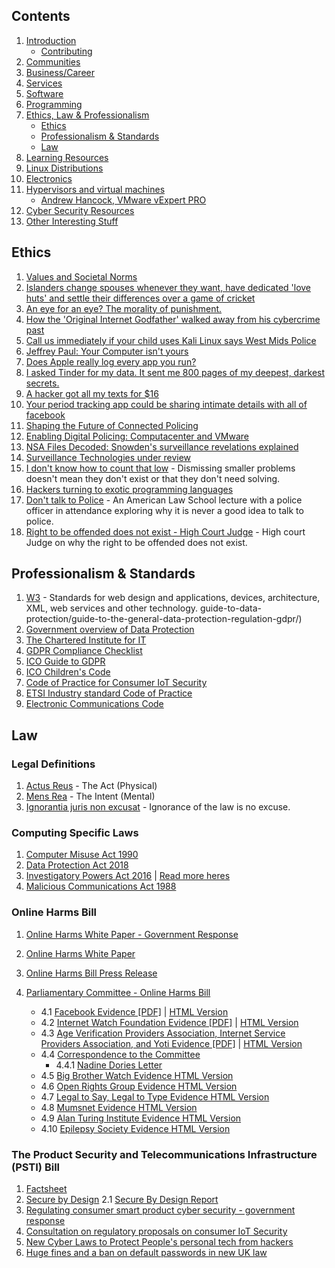 ## Contents

1. [Introduction](README.md#introduction)
   - [Contributing](README.md##contributing)
2. [Communities](Communities.md)
3. [Business/Career](Communities.md#business)
4. [Services](README.md#services)
5. [Software](README.md#software)
6. [Programming](Programming.md)
7. [Ethics, Law & Professionalism](Ethics_Law_Professionalism.md)
   - [Ethics](Ethics_Law_Professionalism.md#ethics)
   - [Professionalism & Standards](Ethics_Law_Professionalism.md#standards)
   - [Law](Ethics_Law_Professionalism.md#law)
8. [Learning Resources](README.md#education)
9. [Linux Distributions](README.md#linux)
10. [Electronics](Electronics.md)
11. [Hypervisors and virtual machines](Virtualisation.md#virtualisation)
    - [Andrew Hancock, VMware vExpert PRO](Virtualisation.md#andrewhancock)
12. [Cyber Security Resources](CyberSecurity.md)
13. [Other Interesting Stuff](README.md#misc)

## Ethics <a name="ethics"></a>

1. [Values and Societal Norms](https://www.sociologydiscussion.com/society/values-and-norms-of-society-conformity-conflict-and-deviation-in-norms/2292)
2. [Islanders change spouses whenever they want, have dedicated 'love huts' and settle their differences over a game of cricket](https://www.dailymail.co.uk/femail/article-2627148/Inside-worlds-original-free-love-community-Trobriand-Islanders-change-spouses-want-dedicated-love-huts-settle-differences-game-cricket.html)
3. [An eye for an eye? The morality of punishment.](https://www.jubilee-centre.org/cambridge-papers/an-eye-for-an-eye-the-morality-of-punishment)
4. [How the 'Original Internet Godfather' walked away from his cybercrime past](https://theconversation.com/how-the-original-internet-godfather-walked-away-from-his-cybercrime-past-interview-88822)
5. [Call us immediately if your child uses Kali Linux says West Mids Police](https://www.theregister.com/2020/02/14/silly_police_infosec_parental_advice_poster/)
6. [Jeffrey Paul: Your Computer isn't yours](https://sneak.berlin/20201112/your-computer-isnt-yours/)
7. [Does Apple really log every app you run?](https://blog.jacopo.io/en/post/apple-ocsp/)
8. [I asked Tinder for my data. It sent me 800 pages of my deepest, darkest secrets.](https://www.theguardian.com/technology/2017/sep/26/tinder-personal-data-dating-app-messages-hacked-sold)
9. [A hacker got all my texts for $16](https://www.vice.com/en/article/y3g8wb/hacker-got-my-texts-16-dollars-sakari-netnumber)
10. [Your period tracking app could be sharing intimate details with all of facebook](https://www.theguardian.com/world/commentisfree/2019/sep/14/your-period-tracking-app-could-be-sharing-intimate-details-with-all-of-facebook)
11. [Shaping the Future of Connected Policing](https://www.youtube.com/watch?v=24FaeP_Zv_8)
12. [Enabling Digital Policing: Computacenter and VMware](https://www.youtube.com/watch?v=wwJyKUv3rcs)
13. [NSA Files Decoded: Snowden's surveillance revelations explained](https://www.theguardian.com/world/interactive/2013/nov/01/snowden-nsa-files-surveillance-revelations-decoded#section/1)
14. [Surveillance Technologies under review](https://www.seattle.gov/tech/initiatives/privacy/surveillance-technologies)
15. [I don't know how to count that low](https://acesounderglass.com/2021/10/20/i-dont-know-how-to-count-that-low/) - Dismissing smaller problems doesn't mean they don't exist or that they don't need solving.
16. [Hackers turning to exotic programming languages](https://thehackernews.com/2021/07/hackers-turning-to-exotic-programming.html?m=1)
17. [Don't talk to Police](https://www.youtube.com/watch?v=d-7o9xYp7eE) - An American Law School lecture with a police officer in attendance exploring why it is never a good idea to talk to police.
18. [Right to be offended does not exist - High Court Judge](https://www.dailymail.co.uk/news/article-7710009/Right-offended-does-not-exist-says-High-Court-judge.html) - High court Judge on why the right to be offended does not exist.

## Professionalism & Standards <a name="standards"></a>
1. [W3](https://www.w3.org/standards/) - Standards for web design and applications, devices, architecture, XML, web services and other technology.
guide-to-data-protection/guide-to-the-general-data-protection-regulation-gdpr/)
2. [Government overview of Data Protection](https://www.gov.uk/data-protection)
3. [The Chartered Institute for IT](https://www.bcs.org/)
4. [GDPR Compliance Checklist](https://gdprchecklist.io/)
5. [ICO Guide to GDPR](https://ico.org.uk/for-organisations/)
6. [ICO Children's Code](https://ico.org.uk/for-organisations/guide-to-data-protection/ico-codes-of-practice/age-appropriate-design-a-code-of-practice-for-online-services/)
7. [Code of Practice for Consumer IoT Security](https://www.gov.uk/government/publications/code-of-practice-for-consumer-iot-security)
8. [ETSI Industry standard Code of Practice](https://www.gov.uk/government/publications/etsi-industry-standard-based-on-the-code-of-practice)
9. [Electronic Communications Code](https://www.ofcom.org.uk/phones-telecoms-and-internet/information-for-industry/policy/electronic-comm-code)

## Law <a name="law"></a>
### Legal Definitions
1. [Actus Reus](https://e-lawresources.co.uk/Actus-reus.php) - The Act (Physical)
2. [Mens Rea](https://e-lawresources.co.uk/Mens-rea-intention.php) - The Intent (Mental)
3. [Ignorantia juris non excusat](https://thelawpedia.co.uk/ignorantia-juris-non-excusat/) - Ignorance of the law is no excuse.
### Computing Specific Laws
1. [Computer Misuse Act 1990](https://www.legislation.gov.uk/ukpga/1990/18/contents)
2. [Data Protection Act 2018](https://www.legislation.gov.uk/ukpga/2018/12/contents/enacted)
3. [Investigatory Powers Act 2016](https://www.gov.uk/government/collections/investigatory-powers-bill) | [Read more heres](https://bills.parliament.uk/bills/1749)
4. [Malicious Communications Act 1988](https://www.legislation.gov.uk/ukpga/1988/27/section/1)
### Online Harms Bill 
1. [Online Harms White Paper - Government Response](https://www.gov.uk/government/consultations/online-harms-white-paper/outcome/online-harms-white-paper-full-government-response)
2. [Online Harms White Paper](https://www.gov.uk/government/consultations/online-harms-white-paper/online-harms-white-paper)
3. [Online Harms Bill Press Release](https://www.gov.uk/government/news/landmark-laws-to-keep-children-safe-stop-racial-hate-and-protect-democracy-online-published)

4. [Parliamentary Committee - Online Harms Bill](https://committees.parliament.uk/work/1432/online-safety-and-online-harms/)
    - 4.1 [Facebook Evidence [PDF]](https://committees.parliament.uk/writtenevidence/39559/pdf/) | [HTML Version](https://committees.parliament.uk/writtenevidence/39559/html/)
    - 4.2 [Internet Watch Foundation Evidence [PDF]](https://committees.parliament.uk/writtenevidence/39541/pdf/) | [HTML Version](https://committees.parliament.uk/oralevidence/2983/html/)
    - 4.3 [Age Verification Providers Association, Internet Service Providers Association, and Yoti Evidence [PDF]](https://committees.parliament.uk/oralevidence/2984/pdf/) | [HTML Version](https://committees.parliament.uk/oralevidence/2984/html/)
    - 4.4 [Correspondence to the Committee](https://committees.parliament.uk/work/1432/online-safety-and-online-harms/publications/3/correspondence/)
        - 4.4.1 [Nadine Dories Letter](/img/letter-nadine-dorries.png)
    - 4.5 [Big Brother Watch Evidence HTML Version](https://committees.parliament.uk/writtenevidence/38675/html/)
    - 4.6 [Open Rights Group Evidence HTML Version](https://committees.parliament.uk/writtenevidence/38614/html/)
    - 4.7 [Legal to Say, Legal to Type Evidence HTML Version](https://committees.parliament.uk/writtenevidence/38625/html/)
    - 4.8 [Mumsnet Evidence HTML Version](https://committees.parliament.uk/writtenevidence/38578/html/)
    - 4.9 [Alan Turing Institute Evidence HTML Version](https://committees.parliament.uk/writtenevidence/38395/html/)
    - 4.10 [Epilepsy Society Evidence HTML Version](https://committees.parliament.uk/writtenevidence/38476/html/)
    
### The Product Security and Telecommunications Infrastructure (PSTI) Bill 
1. [Factsheet](https://www.gov.uk/government/collections/the-product-security-and-telecommunications-infrastructure-psti-bill-factsheets)
2. [Secure by Design](https://www.gov.uk/government/collections/secure-by-design)
    2.1 [Secure By Design Report](https://www.gov.uk/government/publications/secure-by-design-report)
3. [Regulating consumer smart product cyber security - government response](https://www.gov.uk/government/publications/regulating-consumer-smart-product-cyber-security-government-response)
4. [Consultation on regulatory proposals on consumer IoT Security](https://www.gov.uk/government/consultations/consultation-on-regulatory-proposals-on-consumer-iot-security)
5. [New Cyber Laws to Protect People's personal tech from hackers](https://www.gov.uk/government/news/new-cyber-laws-to-protect-peoples-personal-tech-from-hackers)
6. [Huge fines and a ban on default passwords in new UK law](https://www.bbc.co.uk/news/technology-59400762)